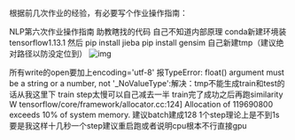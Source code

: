 根据前几次作业的经验，有必要写个作业操作指南：

NLP第六次作业操作指南 助教瞎找的代码 自己不知道内部原理
conda新建环境装tensorflow1.13.1
然后
pip install jieba
pip install gensim
自己新建tmp（建议绝对路径以防没定位到）
![img](https://pic.mathskiller909.com/img/20201204165004.jpg?x-oss-process=style/mathskiller)

所有write的open要加上encoding='utf-8'
报TypeError: float() argument must be a string or a number, not '_NoValueType':解决：tmp不能生成train和test的话从我这里下
train step太慢可以自己减去一半
train完了成功之后再跑similarity
 W tensorflow/core/framework/allocator.cc:124] Allocation of 119690800 exceeds 10% of system memory.
建议batch建成128
 1个step理论上是不到1s 要是我这样十几秒一个step建议重启跑或者说明cpu根本不行直接gpu